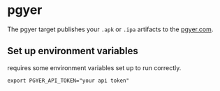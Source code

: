 # pgyer

The pgyer target publishes your `.apk` or `.ipa` artifacts to the [pgyer.com](https://pgyer.com).

## Set up environment variables

requires some environment variables set up to run correctly.

```
export PGYER_API_TOKEN="your api token"
```
